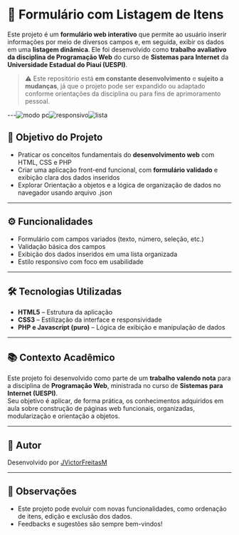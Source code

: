 # 📝 Formulário com Listagem de Itens

Este projeto é um **formulário web interativo** que permite ao usuário inserir informações por meio de diversos campos e, em seguida, exibir os dados em uma **listagem dinâmica**. Ele foi desenvolvido como **trabalho avaliativo da disciplina de Programação Web** do curso de **Sistemas para Internet** da **Universidade Estadual do Piauí (UESPI)**.

> ⚠️ Este repositório está **em constante desenvolvimento** e **sujeito a mudanças**, já que o projeto pode ser expandido ou adaptado conforme orientações da disciplina ou para fins de aprimoramento pessoal.

---![modo pc](https://github.com/user-attachments/assets/fa567632-9216-4f08-978e-eb81b1687f8a)![responsivo](https://github.com/user-attachments/assets/9d26d5b3-49f6-47f3-b286-f880a86a9feb)![lista](https://github.com/user-attachments/assets/ed74504e-b123-4e0a-b17e-1c0abaaefdd6)




## 🎯 Objetivo do Projeto

- Praticar os conceitos fundamentais do **desenvolvimento web** com HTML, CSS e PHP
- Criar uma aplicação front-end funcional, com **formulário validado** e exibição clara dos dados inseridos
- Explorar Orientação a objetos e a lógica de organização de dados no navegador usando arquivo .json

---

## ⚙️ Funcionalidades

- Formulário com campos variados (texto, número, seleção, etc.)
- Validação básica dos campos
- Exibição dos dados inseridos em uma lista organizada
- Estilo responsivo com foco em usabilidade

---

## 🛠 Tecnologias Utilizadas

- **HTML5** – Estrutura da aplicação
- **CSS3** – Estilização da interface e responsividade
- **PHP e Javascript (puro)** – Lógica de exibição e manipulação de dados


---

## 📚 Contexto Acadêmico

Este projeto foi desenvolvido como parte de um **trabalho valendo nota** para a disciplina de **Programação Web**, ministrada no curso de **Sistemas para Internet (UESPI)**.  
Seu objetivo é aplicar, de forma prática, os conhecimentos adquiridos em aula sobre construção de páginas web funcionais, organizadas, modularização e orientação a objetos.

---

## 👤 Autor

Desenvolvido por [JVictorFreitasM](https://github.com/JVictorFreitasM)

---

## 📌 Observações

- Este projeto pode evoluir com novas funcionalidades, como ordenação de itens, edição e exclusão dos dados.
- Feedbacks e sugestões são sempre bem-vindos!
